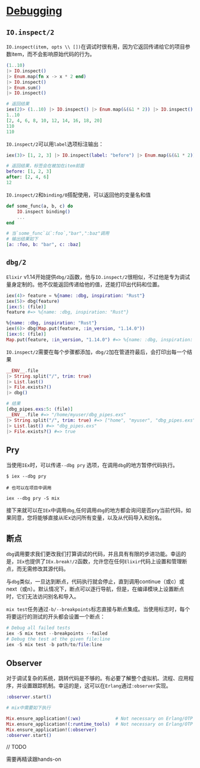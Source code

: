 # [Debugging](https://github.com/elixir-lang/elixir/blob/v1.17.2/lib/elixir/pages/getting-started/debugging.md#L1) 


## `IO.inspect/2`

`IO.inspect(item, opts \\ [])`在调试时很有用，因为它返回传递给它的项目参数item，而不会影响原始代码的行为。

```elixir
(1..10)
|> IO.inspect()
|> Enum.map(fn x -> x * 2 end)
|> IO.inspect()
|> Enum.sum()
|> IO.inspect()

# 返回结果
iex(2)> (1..10) |> IO.inspect() |> Enum.map(&(&1 * 2)) |> IO.inspect() |> Enum.sum() |> IO.inspect()
1..10
[2, 4, 6, 8, 10, 12, 14, 16, 18, 20]
110
110
```

`IO.inspect/2`可以用`label`选项标注输出：

```elixir
iex(3)> [1, 2, 3] |> IO.inspect(label: "before") |> Enum.map(&(&1 * 2)) |> IO.inspect(label: "after") |> Enum.sum

# 返回结果，标签会在被加在item前面
before: [1, 2, 3]
after: [2, 4, 6]
12

```

`IO.inspect/2`和`binding/0`搭配使用，可以返回他的变量名和值

```elixir
def some_func(a, b, c) do
    IO.inspect binding()
    ...
end

# 当`some_func`以`:foo`,"bar",":baz"调用
# 输出结果如下
[a: :foo, b: "bar", c: :baz]

```

## `dbg/2`

`Elixir` v1.14开始提供`dbg/2`函数，他与`IO.inspect/2`很相似，不过他是专为调试量身定制的。他不仅能返回传递给他的值，还能打印出代码和位置。

```elixir
iex(4)> feature = %{name: :dbg, inspiration: "Rust"}
iex(5)> dbg(feature)
[iex:5: (file)]
feature #=> %{name: :dbg, inspiration: "Rust"}

%{name: :dbg, inspiration: "Rust"}
iex(6)> dbg(Map.put(feature, :in_version, "1.14.0"))
[iex:6: (file)]
Map.put(feature, :in_version, "1.14.0") #=> %{name: :dbg, inspiration: "Rust", in_version: "1.14.0"}
```

`IO.inspect/2`需要在每个步骤都添加，`dbg/2`加在管道符最后，会打印出每一个结果

```elixir
__ENV__.file
|> String.split("/", trim: true)
|> List.last()
|> File.exists?()
|> dbg()

# 结果
[dbg_pipes.exs:5: (file)]
__ENV__.file #=> "/home/myuser/dbg_pipes.exs"
|> String.split("/", trim: true) #=> ["home", "myuser", "dbg_pipes.exs"]
|> List.last() #=> "dbg_pipes.exs"
|> File.exists?() #=> true
```

## Pry

当使用`IEx`时，可以传递`--dbg pry` 选项，在调用`dbg`的地方暂停代码执行。

```shell
$ iex --dbg pry

# 也可以在项目中调用

iex --dbg pry -S mix
```

接下来就可以在`IEx`中调用`dbg`,任何调用`dbg`的地方都会询问是否pry当前代码，如果同意，您将能够直接从IEx访问所有变量，以及从代码导入和别名。

## 断点

`dbg`调用要求我们更改我们打算调试的代码，并且具有有限的步进功能。幸运的是，`IEx`也提供了`IEx.break!/2`函数，允许您在任何`Elixir`代码上设置和管理断点，而无需修改其源代码。

与`dbg`类似，一旦达到断点，代码执行就会停止，直到调用continue（或c）或next（或n）。默认情况下，断点可以逐行导航，但是，在编译模块上设置断点时，它们无法访问别名和导入。

`mix test`任务通过`-b/--breakpoints`标志直接与断点集成。当使用标志时，每个将要运行的测试的开头都会设置一个断点：

```elixir
# Debug all failed tests
iex -S mix test --breakpoints --failed
# Debug the test at the given file:line
iex -S mix test -b path/to/file:line
```

## Observer

对于调试复杂的系统，跳转代码是不够的。有必要了解整个虚拟机、流程、应用程序，并设置跟踪机制。幸运的是，这可以在`Erlang`通过`:observer`实现。

```elixir
:observer.start()

# mix中需要如下执行

Mix.ensure_application!(:wx)             # Not necessary on Erlang/OTP 27+
Mix.ensure_application!(:runtime_tools)  # Not necessary on Erlang/OTP 27+
Mix.ensure_application!(:observer)
:observer.start()
```


// TODO

需要再精读跟hands-on 